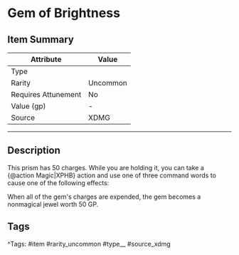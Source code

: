 # Gem of Brightness

## Item Summary

| Attribute            | Value                        |
|----------------------|------------------------------|
| Type                 |   |
| Rarity               | Uncommon             |
| Requires Attunement  | No                |
| Value (gp)           | -    |
| Source               | XDMG |

---

## Description

This prism has 50 charges. While you are holding it, you can take a {@action Magic|XPHB} action and use one of three command words to cause one of the following effects:

When all of the gem's charges are expended, the gem becomes a nonmagical jewel worth 50 GP.

## Tags

^Tags: #item #rarity_uncommon #type__ #source_xdmg